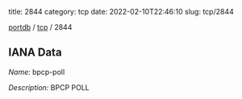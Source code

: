 title: 2844
category: tcp
date: 2022-02-10T22:46:10
slug: tcp/2844

[portdb](/) / [tcp](/category/tcp.html) / 2844


## IANA Data

_Name:_ bpcp-poll

_Description:_ BPCP POLL

